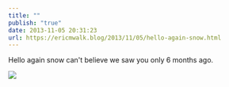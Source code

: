 ```yaml
---
title: ""
publish: "true"
date: 2013-11-05 20:31:23
url: https://ericmwalk.blog/2013/11/05/hello-again-snow.html
---
```


Hello again snow can't believe we saw you only 6 months ago.

![](https://ericmwalk.blog/uploads/2022/bd683287a2.jpg)